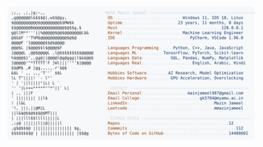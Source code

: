 <picture>
  <source srcset="https://raw.githubusercontent.com/mmazinjameel/mmazinjameel/main/dark_mode.svg?v=1760328814" media="(prefers-color-scheme: dark)">
  <img src="https://raw.githubusercontent.com/mmazinjameel/mmazinjameel/main/light_mode.svg?v=1760328814">
</picture>
